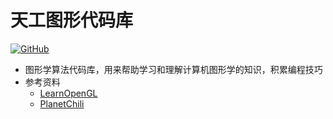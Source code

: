 # 天工图形代码库<br>
[![GitHub](https://img.shields.io/badge/license-MIT-brightgreen)](https://opensource.org/licenses/MIT)  
- 图形学算法代码库，用来帮助学习和理解计算机图形学的知识，积累编程技巧
- 参考资料
  - [LearnOpenGL](https://learnopengl.com/)
  - [PlanetChili](https://github.com/planetchili/hw3d)
